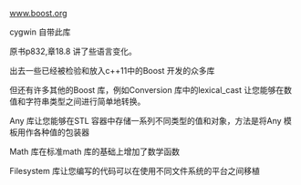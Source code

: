 www.boost.org

cygwin 自带此库



原书p832,章18.8 讲了些语言变化。

出去一些已经被检验和放入c++11中的Boost 开发的众多库

但还有许多其他的Boost 库，例如Conversion 库中的lexical_cast 让您能够在数值和字符串类型之间进行简单地转换。

Any 库让您能够在STL 容器中存储一系列不同类型的值和对象，方法是将Any 模板用作各种值的包装器

Math 库在标准math 库的基础上增加了数学函数

Filesystem 库让您编写的代码可以在使用不同文件系统的平台之间移植

